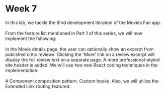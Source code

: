 # Week 7

In this lab, we tackle the third development iteration of the Movies Fan app.
<br></br>
From the feature list mentioned in Part 1 of this series, we will now implement the following:
<br></br>
In the Movie details page, the user can optionally show an excerpt from published critic reviews.
Clicking the 'More' link on a review excerpt will display the full review text on a separate page.
A more professional-styled site header is added.
We will use two new React coding techniques in the implementation:
<br></br>
A Component composition pattern.
Custom hooks.
Also, we will utilize the Extended Link routing featured.
